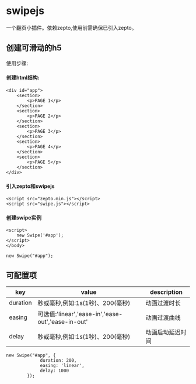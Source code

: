 # swipejs
一个翻页小插件。依赖zepto,使用前需确保已引入zepto。

## 创建可滑动的h5
使用步骤:

#### 创建html结构:

    <div id="app">
        <section>
            <p>PAGE 1</p>
        </section>
        <section>
            <p>PAGE 2</p>
        </section>
        <section>
            <p>PAGE 3</p>
        </section>
        <section>
            <p>PAGE 4</p>
        </section>
        <section>
            <p>PAGE 5</p>
        </section>
    </div>
    
#### 引入zepto和swipejs

    <script src="zepto.min.js"></script>
    <script src="swipe.js"></script>

#### 创建swipe实例

    <script>
        new Swipe('#app');
    </script>
    </body>

    new Swipe("#app");

## 可配置项

| key | value| description |
| --- | --- | --- |
| duration | 秒或毫秒,例如:1s(1秒)、200(毫秒)| 动画过渡时长 |
| easing | 可选值:'linear','ease-in','ease-out','ease-in-out' | 动画过渡曲线 |
| delay | 秒或毫秒,例如:1s(1秒)、200(毫秒)| 动画启动延迟时间 |

    new Swipe("#app", {
                 duration: 200,
                 easing: 'linear',
                 delay: 1000
            });
            